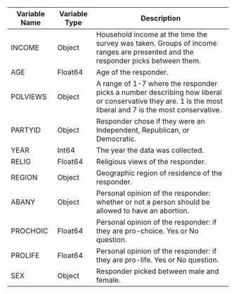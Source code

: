 |Variable Name|Variable Type|Description|
| ------------- | ------------- |-------------|
|INCOME|Object|Household income at the time the survey was taken. Groups of income ranges are presented and the responder picks between them.|
|AGE|Float64|Age of the responder.|
|POLVIEWS|Object|A range of 1-7 where the responder picks a number describing how liberal or conservative they are. 1 is the most liberal and 7 is the most conservative.|
|PARTYID|Object|Responder chose if they were an Independent, Republican, or Democratic.|
|YEAR|Int64|The year the data was collected.|
|RELIG|Float64|Religious views of the responder.|
|REGION|Object|Geographic region of residence of the responder.|
|ABANY|Object|Personal opinion of the responder: whether or not a person should be allowed to have an abortion.|
|PROCHOIC|Float64|Personal opinion of the responder: if they are pro-choice. Yes or No question.|
|PROLIFE|Float64|Personal opinion of the responder: if they are pro-life. Yes or No question.|
|SEX|Object|Responder picked between male and female.|


